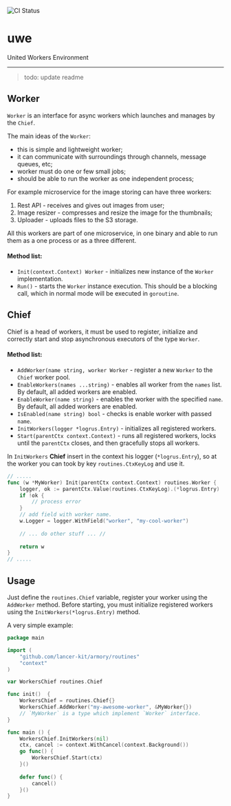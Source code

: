 ![CI Status](https://github.com/lancer-kit/uwe/workflows/Go/badge.svg)

# uwe
United Workers Environment

<hr>

> todo: update readme


## Worker

`Worker` is an interface for async workers which launches and manages by the `Chief`.

The main ideas of the `Worker`: 
- this is simple and lightweight worker;
- it can communicate with surroundings through channels, message queues, etc;
- worker must do one or few small jobs; 
- should be able to run the worker as one independent process;

For example microservice for the image storing can have three workers:

1) Rest API - receives and gives out images from user;
2) Image resizer - compresses and resize the image for the thumbnails;
3) Uploader - uploads files to the S3 storage.

All this workers are part of one microservice, in one binary and able to run them as a one process or as a three different. 

#### Method list:

- `Init(context.Context) Worker` - initializes new instance of the `Worker` implementation. 
- `Run()` - starts the `Worker` instance execution. This should be a blocking call, which in normal mode will be executed in `goroutine`.

## Chief

Chief is a head of workers, it must be used to register, initialize and correctly start and stop asynchronous executors of the type `Worker`.

#### Method list:

- `AddWorker(name string, worker Worker` - register a new `Worker` to the `Chief` worker pool.
- `EnableWorkers(names ...string)` - enables all worker from the `names` list. By default, all added workers are enabled.
- `EnableWorker(name string)` - enables the worker with the specified `name`. By default, all added workers are enabled.
- `IsEnabled(name string) bool` - checks is enable worker with passed `name`.
- `InitWorkers(logger *logrus.Entry)` - initializes all registered workers. 
- `Start(parentCtx context.Context)` - runs all registered workers, locks until the `parentCtx` closes, and then gracefully stops all workers.

In `InitWorkers` **Chief** insert in the context his logger (`*logrus.Entry`), so at the worker you can took by key `routines.CtxKeyLog` and use it.

``` go
// .....
func (w *MyWorker) Init(parentCtx context.Context) routines.Worker {
    logger, ok := parentCtx.Value(routines.CtxKeyLog).(*logrus.Entry)
    if !ok {
        // process error
    }
    // add field with worker name.
    w.Logger = logger.WithField("worker", "my-cool-worker")
    
    // ... do other stuff ... //
    
    return w
}
// .....
```

## Usage 

Just define the `routines.Chief` variable, register your worker using the `AddWorker` method. 
Before starting, you must initialize registered workers using the `InitWorkers(*logrus.Entry)` method.

A very simple example:

``` go
package main

import (
    "github.com/lancer-kit/armory/routines"
    "context"
)

var WorkersChief routines.Chief

func init()  {
    WorkersChief = routines.Chief{}
    WorkersChief.AddWorker("my-awesome-worker", &MyWorker{})
    // `MyWorker` is a type which implement `Worker` interface.
}

func main () {
    WorkersChief.InitWorkers(nil)
    ctx, cancel := context.WithCancel(context.Background())
    go func() {
        WorkersChief.Start(ctx)
    }()
    
    defer func() {
        cancel()
    }()
}
```
